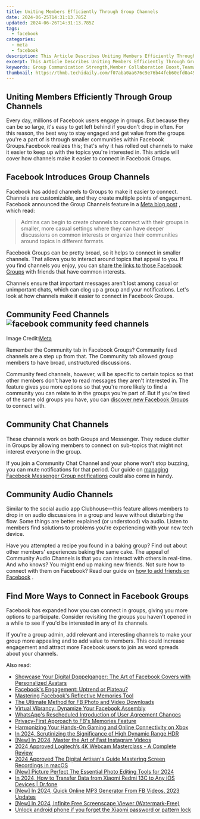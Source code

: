 ```yaml
---
title: Uniting Members Efficiently Through Group Channels
date: 2024-06-25T14:31:13.785Z
updated: 2024-06-26T14:31:13.785Z
tags:
  - facebook
categories:
  - meta
  - facebook
description: This Article Describes Uniting Members Efficiently Through Group Channels
excerpt: This Article Describes Uniting Members Efficiently Through Group Channels
keywords: Group Communication Strength,Member Collaboration Boost,Teamwork via Group Chat,Channel-Based Membership Unity,Efficient Member Linkage,Streamlined Member Engagement,Coordinated Group Dynamics
thumbnail: https://thmb.techidaily.com/f07aba0aa676c9e76b44feb60efd0a45624266536fcc9c86e32c630adb095a41.jpg
---
```


## Uniting Members Efficiently Through Group Channels

 Every day, millions of Facebook users engage in groups. But because they can be so large, it's easy to get left behind if you don't drop in often. For this reason, the best way to stay engaged and get value from the groups you're a part of is through smaller communities within Facebook Groups.Facebook realizes this; that's why it has rolled out channels to make it easier to keep up with the topics you're interested in. This article will cover how channels make it easier to connect in Facebook Groups.

## Facebook Introduces Group Channels

 Facebook has added channels to Groups to make it easier to connect. Channels are customizable, and they create multiple points of engagement. Facebook announced the Group Channels feature in a [Meta blog post](https://about.fb.com/news/2022/06/features-to-find-and-connect-with-facebook-groups/) , which read:

> Admins can begin to create channels to connect with their groups in smaller, more casual settings where they can have deeper discussions on common interests or organize their communities around topics in different formats.

 Facebook Groups can be pretty broad, so it helps to connect in smaller channels. That allows you to interact around topics that appeal to you. If you find channels you enjoy, you can [share the links to those Facebook Groups](https://www.makeuseof.com/facebook-find-links-profiles-pages-groups/) with friends that have common interests.

 Channels ensure that important messages aren't lost among casual or unimportant chats, which can clog up a group and your notifications. Let's look at how channels make it easier to connect in Facebook Groups.

## Community Feed Channels ![facebook community feed channels](https://static1.makeuseofimages.com/wordpress/wp-content/uploads/2022/07/facebook-community-feed-channels.jpg)

 Image Credit:[Meta](https://about.fb.com/news/2022/06/features-to-find-and-connect-with-facebook-groups/)

 Remember the Community tab in Facebook Groups? Community feed channels are a step up from that. The Community tab allowed group members to have broad, unstructured discussions.

 Community feed channels, however, will be specific to certain topics so that other members don't have to read messages they aren't interested in. The feature gives you more options so that you're more likely to find a community you can relate to in the groups you're part of. But if you're tired of the same old groups you have, you can [discover new Facebook Groups](https://www.makeuseof.com/tag/5-awesome-ways-discover-new-facebook-groups/) to connect with.

## Community Chat Channels

 These channels work on both Groups and Messenger. They reduce clutter in Groups by allowing members to connect on sub-topics that might not interest everyone in the group.

 If you join a Community Chat Channel and your phone won't stop buzzing, you can mute notifications for that period. Our guide on [managing Facebook Messenger Group notifications](https://www.makeuseof.com/manage-facebook-messenger-group-notifications/) could also come in handy.

## Community Audio Channels

 Similar to the social audio app Clubhouse—this feature allows members to drop in on audio discussions in a group and leave without disturbing the flow. Some things are better explained (or understood) via audio. Listen to members find solutions to problems you're experiencing with your new tech device.

 Have you attempted a recipe you found in a baking group? Find out about other members' experiences baking the same cake. The appeal of Community Audio Channels is that you can interact with others in real-time. And who knows? You might end up making new friends. Not sure how to connect with them on Facebook? Read our guide on [how to add friends on Facebook](https://www.makeuseof.com/tag/facebook-friend-requests-unwritten-rules-hidden-settings-weekly-facebook-tips/) .

## Find More Ways to Connect in Facebook Groups

 Facebook has expanded how you can connect in groups, giving you more options to participate. Consider revisiting the groups you haven't opened in a while to see if you'd be interested in any of its channels.

 If you're a group admin, add relevant and interesting channels to make your group more appealing and to add value to members. This could increase engagement and attract more Facebook users to join as word spreads about your channels.


<ins class="adsbygoogle"
     style="display:block"
     data-ad-format="autorelaxed"
     data-ad-client="ca-pub-7571918770474297"
     data-ad-slot="1223367746"></ins>



<ins class="adsbygoogle"
     style="display:block"
     data-ad-client="ca-pub-7571918770474297"
     data-ad-slot="8358498916"
     data-ad-format="auto"
     data-full-width-responsive="true"></ins>

<span class="atpl-alsoreadstyle">Also read:</span>
<div><ul>
<li><a href="https://facebook.techidaily.com/showcase-your-digital-doppelganger-the-art-of-facebook-covers-with-personalized-avatars/"><u>Showcase Your Digital Doppelganger: The Art of Facebook Covers with Personalized Avatars</u></a></li>
<li><a href="https://facebook.techidaily.com/facebooks-engagement-uptrend-or-plateau/"><u>Facebook's Engagement: Uptrend or Plateau?</u></a></li>
<li><a href="https://facebook.techidaily.com/mastering-facebooks-reflective-memories-tool/"><u>Mastering Facebook's Reflective Memories Tool</u></a></li>
<li><a href="https://facebook.techidaily.com/the-ultimate-method-for-fb-photo-and-video-downloads/"><u>The Ultimate Method for FB Photo and Video Downloads</u></a></li>
<li><a href="https://facebook.techidaily.com/virtual-vibrancy-dynamize-your-facebook-assembly/"><u>Virtual Vibrancy: Dynamize Your Facebook Assembly</u></a></li>
<li><a href="https://facebook.techidaily.com/whatsapps-rescheduled-introduction-of-user-agreement-changes/"><u>WhatsApp's Rescheduled Introduction of User Agreement Changes</u></a></li>
<li><a href="https://facebook.techidaily.com/privacy-first-approach-to-fbs-memories-feature/"><u>Privacy-First Approach to FB's Memories Feature</u></a></li>
<li><a href="https://facebook.techidaily.com/harmonizing-your-hands-on-gaming-and-online-connectivity-on-xbox/"><u>Harmonizing Your Hands-On Gaming and Online Connectivity on Xbox</u></a></li>
<li><a href="https://extra-guidance.techidaily.com/in-2024-scrutinizing-the-significance-of-high-dynamic-range-hdr/"><u>In 2024, Scrutinizing the Significance of High Dynamic Range HDR</u></a></li>
<li><a href="https://instagram-clips.techidaily.com/new-in-2024-master-the-art-of-fast-instagram-videos/"><u>[New] In 2024, Master the Art of Fast Instagram Videos</u></a></li>
<li><a href="https://screen-video-capture.techidaily.com/2024-approved-logitechs-4k-webcam-masterclass-a-complete-review/"><u>2024 Approved  Logitech’s 4K Webcam Masterclass - A Complete Review</u></a></li>
<li><a href="https://desktop-recording.techidaily.com/2024-approved-the-digital-artisans-guide-mastering-screen-recordings-in-macos/"><u>2024 Approved  The Digital Artisan's Guide  Mastering Screen Recordings in macOS</u></a></li>
<li><a href="https://instagram-video-recordings.techidaily.com/new-picture-perfect-the-essential-photo-editing-tools-for-2024/"><u>[New] Picture Perfect  The Essential Photo Editing Tools for 2024</u></a></li>
<li><a href="https://android-transfer.techidaily.com/in-2024-how-to-transfer-data-from-xiaomi-redmi-13c-to-any-ios-devices-drfone-by-drfone-transfer-from-android-transfer-from-android/"><u>In 2024, How to Transfer Data from Xiaomi Redmi 13C to Any iOS Devices | Dr.fone</u></a></li>
<li><a href="https://facebook-video-content.techidaily.com/new-in-2024-quick-online-mp3-generator-from-fb-videos-2023-updates/"><u>[New] In 2024, Quick Online MP3 Generator From FB Videos, 2023 Updates</u></a></li>
<li><a href="https://desktop-recording.techidaily.com/new-in-2024-infinite-free-screenscape-viewer-watermark-free/"><u>[New] In 2024, Infinite Free Screenscape Viewer (Watermark-Free)</u></a></li>
<li><a href="https://techidaily.com/unlock-android-phone-if-you-forget-the-xiaomi-password-or-pattern-lock-by-drfone-android-unlock-android-unlock/"><u>Unlock android phone if you forget the Xiaomi password or pattern lock</u></a></li>
</ul></div>
